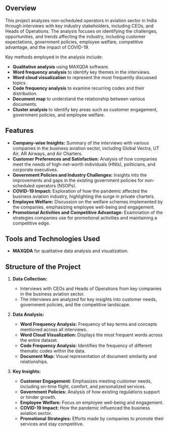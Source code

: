 ## Overview

This project analyzes non-scheduled operators in aviation sector in India through interviews with key industry stakeholders, including CEOs, and Heads of Operations. The analysis focuses on identifying the challenges, opportunities, and trends affecting the industry, including customer expectations, government policies, employee welfare, competitive advantage, and the impact of COVID-19.

Key methods employed in the analysis include:

- **Qualitative analysis** using MAXQDA software.
- **Word frequency analysis** to identify key themes in the interviews.
- **Word cloud visualization** to represent the most frequently discussed topics.
- **Code frequency analysis** to examine recurring codes and their distribution.
- **Document map** to understand the relationship between various documents.
- **Cluster analysis** to identify key areas such as customer engagement, government policies, and employee welfare.

## Features

- **Company-wise Insights:** Summary of the interviews with various companies in the business aviation sector, including Global Vectra, UT Air, AR Airways, and Air Charters.
- **Customer Preferences and Satisfaction:** Analysis of how companies meet the needs of high-net-worth individuals (HNIs), politicians, and corporate executives.
- **Government Policies and Industry Challenges:** Insights into the improvements and gaps in the existing government policies for non-scheduled operators (NSOPs).
- **COVID-19 Impact:** Exploration of how the pandemic affected the business aviation industry, highlighting the surge in private charters.
- **Employee Welfare:** Discussion on the welfare schemes implemented by the companies, emphasizing employee well-being and engagement.
- **Promotional Activities and Competitive Advantage:** Examination of the strategies companies use for promotional activities and maintaining a competitive edge.

## Tools and Technologies Used

- **MAXQDA** for qualitative data analysis and visualization.

## Structure of the Project

1. **Data Collection:**
   - Interviews with CEOs and Heads of Operations from key companies in the business aviation sector.
   - The interviews are analyzed for key insights into customer needs, government policies, and the competitive landscape.

2. **Data Analysis:**
   - **Word Frequency Analysis:** Frequency of key terms and concepts mentioned across all interviews.
   - **Word Cloud Visualization:** Displays the most frequent words across the entire dataset.
   - **Code Frequency Analysis:** Identifies the frequency of different thematic codes within the data.
   - **Document Map:** Visual representation of document similarity and relationships.
   
3. **Key Insights:**
   - **Customer Engagement:** Emphasizes meeting customer needs, including on-time flight, comfort, and personalized services.
   - **Government Policies:** Analysis of how existing regulations support or hinder growth.
   - **Employee Welfare:** Focus on employee well-being and engagement.
   - **COVID-19 Impact:** How the pandemic influenced the business aviation sector.
   - **Promotional Strategies:** Efforts made by companies to promote their services and stay competitive.


